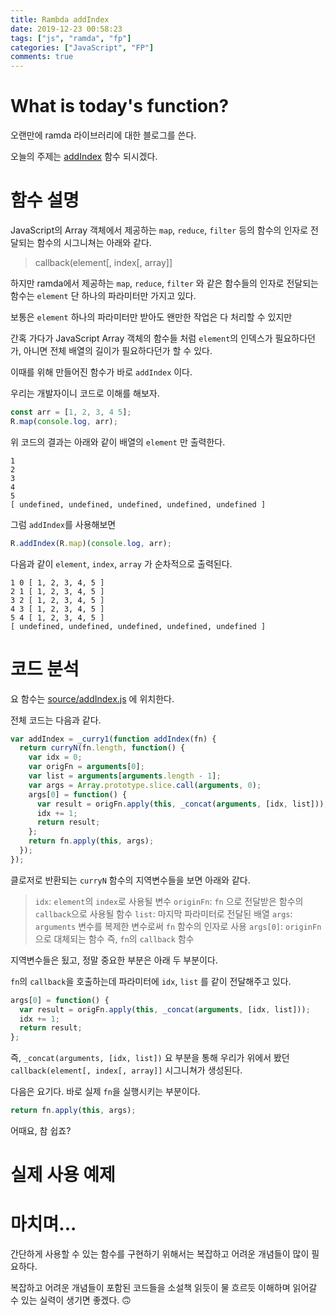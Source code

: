 ```yaml
---
title: Rambda addIndex
date: 2019-12-23 00:58:23
tags: ["js", "ramda", "fp"]
categories: ["JavaScript", "FP"]
comments: true
---
```


# What is today's function?

오랜만에 ramda 라이브러리에 대한 블로그를 쓴다.

오늘의 주제는 [addIndex](https://ramdajs.com/docs/#addIndex) 함수 되시겠다. 

# 함수 설명

JavaScript의 Array 객체에서 제공하는 `map`, `reduce`, `filter` 등의 함수의 인자로 전달되는 함수의 시그니쳐는 아래와 같다.

> callback(element[, index[, array]]

하지만 ramda에서 제공하는 `map`, `reduce`, `filter` 와 같은 함수들의 인자로 전달되는 함수는 `element` 단 하나의 파라미터만 가지고 있다.

보통은 `element` 하나의 파라미터만 받아도 왠만한 작업은 다 처리할 수 있지만

간혹 가다가 JavaScript Array 객체의 함수들 처럼 `element`의 인덱스가 필요하다던가, 아니면 전체 배열의 길이가 필요하다던가 할 수 있다.

이때를 위해 만들어진 함수가 바로 `addIndex` 이다.

우리는 개발자이니 코드로 이해를 해보자.

```JavaScript
const arr = [1, 2, 3, 4 5];
R.map(console.log, arr);
```

위 코드의 결과는 아래와 같이 배열의 `element` 만 출력한다.

```
1
2
3
4
5
[ undefined, undefined, undefined, undefined, undefined ]
```

그럼 `addIndex`를 사용해보면

```JavaScript
R.addIndex(R.map)(console.log, arr);
```

다음과 같이 `element`, `index`, `array` 가 순차적으로 출력된다.

```
1 0 [ 1, 2, 3, 4, 5 ]
2 1 [ 1, 2, 3, 4, 5 ]
3 2 [ 1, 2, 3, 4, 5 ]
4 3 [ 1, 2, 3, 4, 5 ]
5 4 [ 1, 2, 3, 4, 5 ]
[ undefined, undefined, undefined, undefined, undefined ]
```

# 코드 분석

요 함수는 [source/addIndex.js](https://github.com/ramda/ramda/blob/v0.26.1/source/addIndex.js) 에 위치한다.

전체 코드는 다음과 같다.

```JavaScript
var addIndex = _curry1(function addIndex(fn) {
  return curryN(fn.length, function() {
    var idx = 0;
    var origFn = arguments[0];
    var list = arguments[arguments.length - 1];
    var args = Array.prototype.slice.call(arguments, 0);
    args[0] = function() {
      var result = origFn.apply(this, _concat(arguments, [idx, list]));
      idx += 1;
      return result;
    };
    return fn.apply(this, args);
  });
});
```

클로저로 반환되는 `curryN` 함수의 지역변수들을 보면 아래와 같다.

> `idx`: `element`의 `index`로 사용될 변수
> `originFn`: `fn` 으로 전달받은 함수의 `callback`으로 사용될 함수
> `list`: 마지막 파라미터로 전달된 배열
> `args`: `arguments` 변수를 복제한 변수로써 `fn` 함수의 인자로 사용
> `args[0]`: `originFn` 으로 대체되는 함수 즉, `fn`의 `callback` 함수

지역변수들은 됬고, 정말 중요한 부분은 아래 두 부분이다.

`fn`의 `callback`을 호출하는데 파라미터에 `idx`, `list` 를 같이 전달해주고 있다.

```JavaScript
args[0] = function() {
  var result = origFn.apply(this, _concat(arguments, [idx, list]));
  idx += 1;
  return result;
};
```

즉, `_concat(arguments, [idx, list])` 요 부분을 통해 우리가 위에서 봤던 `callback(element[, index[, array]]` 시그니쳐가 생성된다.

다음은 요기다. 바로 실제 `fn`을 실행시키는 부분이다.

```JavaScript
return fn.apply(this, args);
```

어때요, 참 쉽죠?


# 실제 사용 예제



# 마치며...

간단하게 사용할 수 있는 함수를 구현하기 위해서는 복잡하고 어려운 개념들이 많이 필요하다.

복잡하고 어려운 개념들이 포함된 코드들을 소설책 읽듯이 물 흐르듯 이해하며 읽어갈 수 있는 실력이 생기면 좋겠다. 🙃